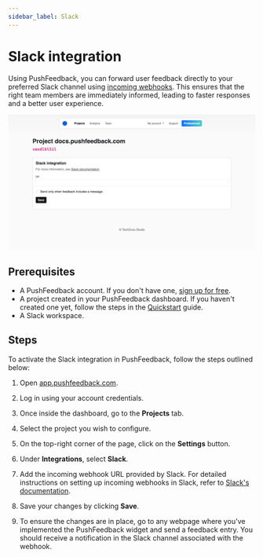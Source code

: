 ```yaml
---
sidebar_label: Slack
---
```


# Slack integration

Using PushFeedback, you can forward user feedback directly to your preferred Slack channel using [incoming webhooks](https://api.slack.com/messaging/webhooks).
This ensures that the right team members are immediately informed, leading to faster responses and a better user experience.

![Slack integration](./images/slack-integration.png)

## Prerequisites

- A PushFeedback account. If you don't have one, [sign up for free](https://app.pushfeedback.com/accounts/signup/).
- A project created in your PushFeedback dashboard. If you haven't created one yet, follow the steps in the [Quickstart](../quickstart.md#2-create-a-project) guide.
- A Slack workspace.

## Steps

To activate the Slack integration in PushFeedback, follow the steps outlined below:

1. Open [app.pushfeedback.com](https://app.pushfeedback.com).

2. Log in using your account credentials.

3. Once inside the dashboard, go to the **Projects** tab.

4. Select the project you wish to configure.

5. On the top-right corner of the page, click on the **Settings** button.

6. Under **Integrations**, select **Slack**.

7. Add the incoming webhook URL provided by Slack. For detailed instructions on setting up incoming webhooks in Slack, refer to [Slack's documentation](https://api.slack.com/messaging/webhooks).

8. Save your changes by clicking **Save**.

9. To ensure the changes are in place, go to any webpage where you've implemented the PushFeedback widget and send a feedback entry. You should receive a notification in the Slack channel associated with the webhook.
